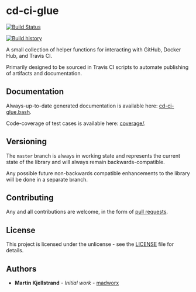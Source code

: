 cd-ci-glue
=========

[![Build Status](https://travis-ci.org/madworx/cd-ci-glue.svg?branch=master)](https://travis-ci.org/madworx/cd-ci-glue)

[![Build history](https://buildstats.info/travisci/chart/madworx/cd-ci-glue?branch=master)](https://travis-ci.org/madworx/cd-ci-glue/builds)

A small collection of helper  functions for interacting with GitHub,
Docker Hub, and Travis CI.

Primarily designed to  be sourced in Travis CI  scripts to automate
publishing of artifacts and documentation.

## Documentation

Always-up-to-date generated documentation is available here: [cd-ci-glue.bash](https://madworx.github.io/cd-ci-glue/cd-ci-glue_8bash.html).

Code-coverage of test cases is available here: [coverage/](https://madworx.github.io/cd-ci-glue/coverage/).

## Versioning

The `master` branch is always in working state and represents the current state of the library and will always remain backwards-compatible.

Any possible future non-backwards compatible enhancements to the library will be done in a separate branch.

## Contributing

Any and all contributions are welcome, in the form of [pull requests](https://github.com/madworx/cd-ci-glue/pulls).

## License

This project is licensed under the unlicense - see the [LICENSE](LICENSE) file for details.

## Authors

* **Martin Kjellstrand** - *Initial work* - [madworx](https://github.com/madworx)

